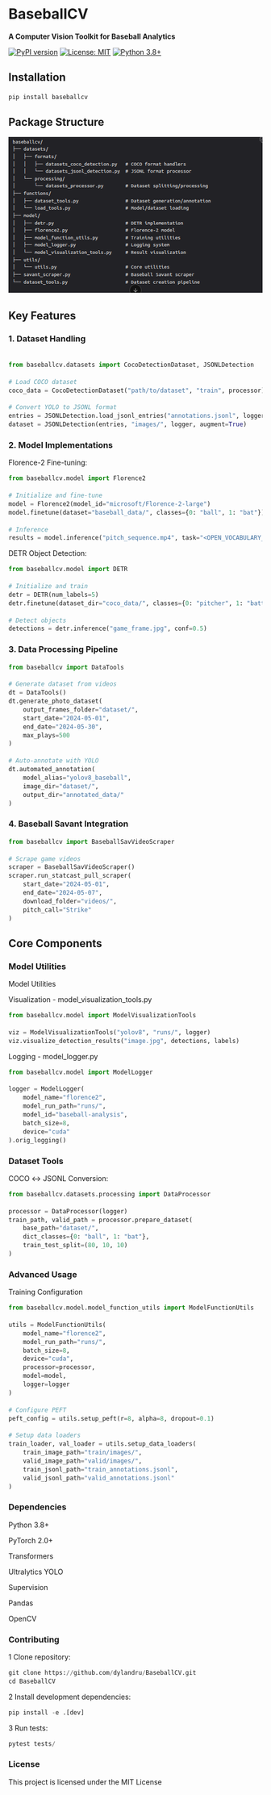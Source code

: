 # BaseballCV

**A Computer Vision Toolkit for Baseball Analytics**

[![PyPI version](https://badge.fury.io/py/baseballcv.svg)](https://pypi.org/project/baseballcv/)
[![License: MIT](https://img.shields.io/badge/License-MIT-yellow.svg)](https://opensource.org/licenses/MIT)
[![Python 3.8+](https://img.shields.io/badge/python-3.8+-blue.svg)](https://www.python.org/downloads/)

## Installation

```bash
pip install baseballcv
```

## Package Structure

![alt text](/assets/print.png)




## Key Features

### 1. Dataset Handling

```python

from baseballcv.datasets import CocoDetectionDataset, JSONLDetection

# Load COCO dataset
coco_data = CocoDetectionDataset("path/to/dataset", "train", processor)

# Convert YOLO to JSONL format
entries = JSONLDetection.load_jsonl_entries("annotations.jsonl", logger)
dataset = JSONLDetection(entries, "images/", logger, augment=True)
```

### 2. Model Implementations

Florence-2 Fine-tuning:

```python
from baseballcv.model import Florence2

# Initialize and fine-tune
model = Florence2(model_id="microsoft/Florence-2-large")
model.finetune(dataset="baseball_data/", classes={0: "ball", 1: "bat"})

# Inference
results = model.inference("pitch_sequence.mp4", task="<OPEN_VOCABULARY_DETECTION>")
```

DETR Object Detection:

```python
from baseballcv.model import DETR

# Initialize and train
detr = DETR(num_labels=5)
detr.finetune(dataset_dir="coco_data/", classes={0: "pitcher", 1: "batter"})

# Detect objects
detections = detr.inference("game_frame.jpg", conf=0.5)
```

### 3. Data Processing Pipeline

```python
from baseballcv import DataTools

# Generate dataset from videos
dt = DataTools()
dt.generate_photo_dataset(
    output_frames_folder="dataset/",
    start_date="2024-05-01",
    end_date="2024-05-30",
    max_plays=500
)

# Auto-annotate with YOLO
dt.automated_annotation(
    model_alias="yolov8_baseball",
    image_dir="dataset/",
    output_dir="annotated_data/"
)
```

### 4. Baseball Savant Integration

```python
from baseballcv import BaseballSavVideoScraper

# Scrape game videos
scraper = BaseballSavVideoScraper()
scraper.run_statcast_pull_scraper(
    start_date="2024-05-01",
    end_date="2024-05-07",
    download_folder="videos/",
    pitch_call="Strike"
)
```

## Core Components

### Model Utilities

Model Utilities 

Visualization - model_visualization_tools.py

```python
from baseballcv.model import ModelVisualizationTools

viz = ModelVisualizationTools("yolov8", "runs/", logger)
viz.visualize_detection_results("image.jpg", detections, labels)
```

Logging - model_logger.py

```python
from baseballcv.model import ModelLogger

logger = ModelLogger(
    model_name="florence2",
    model_run_path="runs/",
    model_id="baseball-analysis",
    batch_size=8,
    device="cuda"
).orig_logging()
```

### Dataset Tools

COCO ↔ JSONL Conversion:

```python
from baseballcv.datasets.processing import DataProcessor

processor = DataProcessor(logger)
train_path, valid_path = processor.prepare_dataset(
    base_path="dataset/",
    dict_classes={0: "ball", 1: "bat"},
    train_test_split=(80, 10, 10)
)
```

### Advanced Usage

Training Configuration

```python
from baseballcv.model.model_function_utils import ModelFunctionUtils

utils = ModelFunctionUtils(
    model_name="florence2",
    model_run_path="runs/",
    batch_size=8,
    device="cuda",
    processor=processor,
    model=model,
    logger=logger
)

# Configure PEFT
peft_config = utils.setup_peft(r=8, alpha=8, dropout=0.1)

# Setup data loaders
train_loader, val_loader = utils.setup_data_loaders(
    train_image_path="train/images/",
    valid_image_path="valid/images/",
    train_jsonl_path="train_annotations.jsonl",
    valid_jsonl_path="valid_annotations.jsonl"
)
```

### Dependencies

Python 3.8+

PyTorch 2.0+

Transformers

Ultralytics YOLO

Supervision

Pandas

OpenCV

### Contributing

1 Clone repository:

```python
git clone https://github.com/dylandru/BaseballCV.git
cd BaseballCV
```

2 Install development dependencies:

```python
pip install -e .[dev]
```

3 Run tests:

```python
pytest tests/
```

### License

This project is licensed under the MIT License 